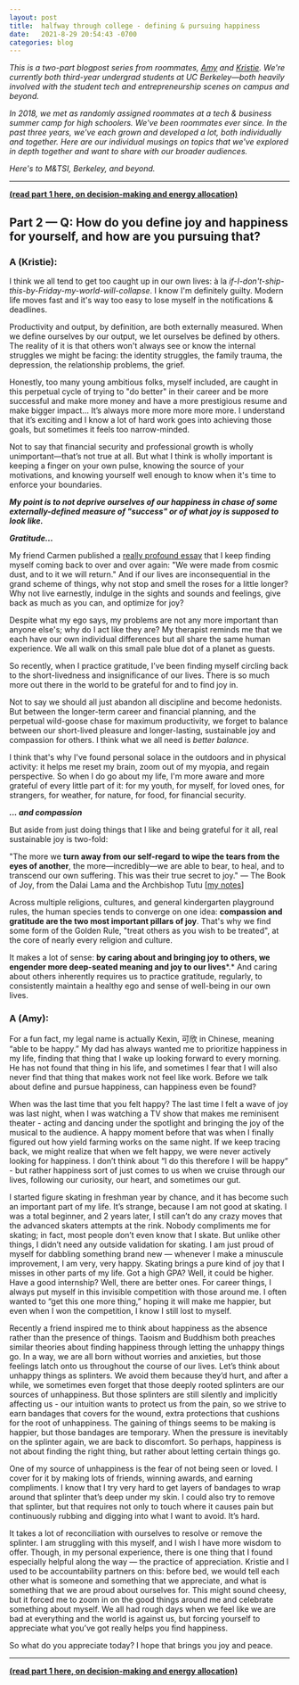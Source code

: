 ```yaml
---
layout: post
title:  halfway through college - defining & pursuing happiness
date:   2021-8-29 20:54:43 -0700
categories: blog
---
```


*This is a two-part blogpost series from roommates, [Amy](http://twitter.com/AmyDeng_) and [Kristie](http://twitter.com/kristiehuang). We're currently both third-year undergrad students at UC Berkeley—both heavily involved with the student tech and entrepreneurship scenes on campus and beyond.*

*In 2018, we met as randomly assigned roommates at a tech & business summer camp for high schoolers. We've been roommates ever since. In the past three years, we've each grown and developed a lot, both individually and together. Here are our individual musings on topics that we've explored in depth together and want to share with our broader audiences.* 

*Here's to M&TSI, Berkeley, and beyond.*

---
[**(read part 1 here, on decision-making and energy allocation)**](http://kristiehuang.com/blog/2021/08/29/decisions.html)

## Part 2 — Q: How do you define joy and happiness for yourself, and how are you pursuing that?

### A (Kristie):
I think we all tend to get too caught up in our own lives: à la *if-I-don't-ship-this-by-Friday-my-world-will-collapse*. I know I'm definitely guilty. Modern life moves fast and it's way too easy to lose myself in the notifications & deadlines.

Productivity and output, by definition, are both externally measured. When we define ourselves by our output, we let ourselves be defined by others. The reality of it is that others won't always see or know the internal struggles we might be facing: the identity struggles, the family trauma, the depression, the relationship problems, the grief.

Honestly, too many young ambitious folks, myself included, are caught in this perpetual cycle of trying to "do better" in their career and be more successful and make more money and have a more prestigious resume and make bigger impact… It’s always more more more more more. I understand that it’s exciting and I know a lot of hard work goes into achieving those goals, but sometimes it feels too narrow-minded.

Not to say that financial security and professional growth is wholly unimportant—that’s not true at all. But what I think is wholly important is keeping a finger on your own pulse, knowing the source of your motivations, and knowing yourself well enough to know when it's time to enforce your boundaries. 

***My point is to not deprive ourselves of our happiness in chase of some externally-defined measure of "success" or of what joy is supposed to look like.***

***Gratitude...***

My friend Carmen published a [really profound essay](https://altered.substack.com/p/dust) that I keep finding myself coming back to over and over again: "We were made from cosmic dust, and to it we will return." And if our lives are inconsequential in the grand scheme of things, why not stop and smell the roses for a little longer? Why not live earnestly, indulge in the sights and sounds and feelings, give back as much as you can, and optimize for joy?

Despite what my ego says, my problems are not any more important than anyone else's; why do I act like they are? My therapist reminds me that we each have our own individual differences but all share the same human experience. We all walk on this small pale blue dot of a planet as guests.

So recently, when I practice gratitude, I’ve been finding myself circling back to the short-livedness and insignificance of our lives. There is so much more out there in the world to be grateful for and to find joy in.

Not to say we should all just abandon all discipline and become hedonists. But between the longer-term career and financial planning, and the perpetual wild-goose chase for maximum productivity, we forget to balance between our short-lived pleasure and longer-lasting, sustainable joy and compassion for others. I think what we all need is *better balance*.

I think that's why I've found personal solace in the outdoors and in physical activity: it helps me reset my brain, zoom out of my myopia, and regain perspective. So when I do go about my life, I'm more aware and more grateful of every little part of it: for my youth, for myself, for loved ones, for strangers, for weather, for nature, for food, for financial security. 

***... and compassion***

But aside from just doing things that I like and being grateful for it all, real sustainable joy is two-fold:

"The more we **turn away from our self-regard** **to wipe the tears from the eyes of another**, the more—incredibly—we are able to bear, to heal, and to transcend our own suffering. This was their true secret to joy." — The Book of Joy, from the Dalai Lama and the Archbishop Tutu [[my notes](https://www.notion.so/Highlights-from-The-Book-of-Joy-by-Dalai-Lama-Desmond-Tutu-806b28190f1d45309f6892ecd29680b1)]

Across multiple religions, cultures, and general kindergarten playground rules, the human species tends to converge on one idea: **compassion and gratitude are the two most important pillars of joy**. That's why we find some form of the Golden Rule, "treat others as you wish to be treated", at the core of nearly every religion and culture.

It makes a lot of sense: **by caring about and bringing joy to others, we engender more deep-seated meaning and joy to our lives***.* And caring about others inherently requires us to practice gratitude, regularly, to consistently maintain a healthy ego and sense of well-being in our own lives.




### A (Amy):
For a fun fact, my legal name is actually Kexin, 可欣 in Chinese, meaning “able to be happy.” My dad has always wanted me to prioritize happiness in my life, finding that thing that I wake up looking forward to every morning. He has not found that thing in his life, and sometimes I fear that I will also never find that thing that makes work not feel like work. Before we talk about define and pursue happiness, can happiness even be found?

When was the last time that you felt happy? The last time I felt a wave of joy was last night, when I was watching a TV show that makes me reminisent theater - acting and dancing under the spotlight and bringing the joy of the musical to the audience. A happy moment before that was when I finally figured out how yield farming works on the same night. If we keep tracing back, we might realize that when we felt happy, we were never actively looking for happiness. I don’t think about “I do this therefore I will be happy“ - but rather happiness sort of just comes to us when we cruise through our lives, following our curiosity, our heart, and sometimes our gut.

I started figure skating in freshman year by chance, and it has become such an important part of my life. It’s strange, because I am not good at skating. I was a total beginner, and 2 years later, I still can’t do any crazy moves that the advanced skaters attempts at the rink. Nobody compliments me for skating; in fact, most people don’t even know that I skate. But unlike other things, I didn’t need any outside validation for skating. I am just proud of myself for dabbling something brand new — whenever I make a minuscule improvement, I am very, very happy. Skating brings a pure kind of joy that I misses in other parts of my life. Got a high GPA? Well, it could be higher. Have a good internship? Well, there are better ones. For career things, I always put myself in this invisible competition with those around me. I often wanted to “get this one more thing,” hoping it will make me happier, but even when I won the competition, I know I still lost to myself.

Recently a friend inspired me to think about happiness as the absence rather than the presence of things. Taoism and Buddhism both preaches similar theories about finding happiness through letting the unhappy things go. In a way, we are all born without worries and anxieties, but those feelings latch onto us throughout the course of our lives. Let’s think about unhappy things as splinters. We avoid them because they’d hurt, and after a while, we sometimes even forget that those deeply rooted splinters are our sources of unhappiness. But those splinters are still silently and implicitly affecting us - our intuition wants to protect us from the pain, so we strive to earn bandages that covers for the wound, extra protections that cushions for the root of unhappiness. The gaining of things seems to be making is happier, but those bandages are temporary. When the pressure is inevitably on the splinter again, we are back to discomfort. So perhaps, happiness is not about finding the right thing, but rather about letting certain things go.

One of my source of unhappiness is the fear of not being seen or loved. I cover for it by making lots of friends, winning awards, and earning compliments. I know that I try very hard to get layers of bandages to wrap around that splinter that’s deep under my skin. I could also try to remove that splinter, but that requires not only to touch where it causes pain but continuously rubbing and digging into what I want to avoid. It’s hard.

It takes a lot of reconciliation with ourselves to resolve or remove the splinter. I am struggling with this myself, and I wish I have more wisdom to offer. Though, in my personal experience, there is one thing that I found especially helpful along the way — the practice of appreciation. Kristie and I used to be accountability partners on this: before bed, we would tell each other what is someone and something that we appreciate, and what is something that we are proud about ourselves for. This might sound cheesy, but it forced me to zoom in on the good things around me and celebrate something about myself. We all had rough days when we feel like we are bad at everything and the world is against us, but forcing yourself to appreciate what you’ve got really helps you find happiness.

So what do you appreciate today? I hope that brings you joy and peace.


---

[**(read part 1 here, on decision-making and energy allocation)**](http://kristiehuang.com/blog/2021/08/29/decisions.html)

